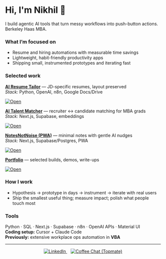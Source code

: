 # Hi, I'm Nikhil 👋
I build agentic AI tools that turn messy workflows into push-button actions. Berkeley Haas MBA.

### What I’m focused on
- Resume and hiring automations with measurable time savings
- Lightweight, habit-friendly productivity apps
- Shipping small, instrumented prototypes and iterating fast

### Selected work
**[AI Resume Tailor](https://www.nikhildevgan.com/AIResume)** — JD-specific resumes, layout preserved  
_Stack:_ Python, OpenAI, n8n, Google Docs/Drive

<p>
  <a href="https://www.nikhildevgan.com/AIResume" target="_blank">
    <img alt="Open" src="https://img.shields.io/badge/Open-2563EB?style=for-the-badge&logo=openai&logoColor=white">
  </a>
</p>

**[AI Talent Matcher](https://www.nikhildevgan.com/AITalent)** — recruiter ↔ candidate matching for MBA grads  
_Stack:_ Next.js, Supabase, embeddings

<p>
  <a href="https://www.nikhildevgan.com/AITalent" target="_blank">
    <img alt="Open" src="https://img.shields.io/badge/Open-2563EB?style=for-the-badge&logo=vercel&logoColor=white">
  </a>
</p>

**[NotesNotNoise (PWA)](https://NotesNotNoise.com)** — minimal notes with gentle AI nudges  
_Stack:_ Next.js, Supabase/Postgres, PWA

<p>
  <a href="https://NotesNotNoise.com" target="_blank">
    <img alt="Open" src="https://img.shields.io/badge/Open-2563EB?style=for-the-badge&logo=nextdotjs&logoColor=white">
  </a>
</p>

**[Portfolio](https://www.nikhildevgan.com)** — selected builds, demos, write-ups

<p>
  <a href="https://www.nikhildevgan.com" target="_blank">
    <img alt="Open" src="https://img.shields.io/badge/Open-2563EB?style=for-the-badge&logo=googlechrome&logoColor=white">
  </a>
</p>

### How I work
- Hypothesis → prototype in days → instrument → iterate with real users  
- Ship the smallest useful thing; measure impact; polish what people touch most

### Tools
Python · SQL · Next.js · Supabase · n8n · OpenAI APIs · Material UI  
**Coding setup:** Cursor + Claude Code  
**Previously:** extensive workplace ops automation in **VBA**

---

<!-- Footer: only LinkedIn + Coffee Chat -->
<p align="center">
  <a href="https://www.linkedin.com/in/nikhil-devgan" target="_blank">
    <img alt="LinkedIn" src="https://img.shields.io/badge/LinkedIn-Connect-0A66C2?style=for-the-badge&logo=linkedin&logoColor=white">
  </a>
  &nbsp;&nbsp;
  <a href="https://topmate.io/nikhil_devgan" target="_blank">
    <img alt="Coffee Chat (Topmate)" src="https://img.shields.io/badge/Coffee%20Chat-Book-6d28d9?style=for-the-badge&logo=googlecalendar&logoColor=white">
  </a>
</p>
